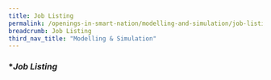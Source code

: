 ```yaml
---
title: Job Listing
permalink: /openings-in-smart-nation/modelling-and-simulation/job-listing/
breadcrumb: Job Listing
third_nav_title: "Modelling & Simulation"
---
```


### **Job Listing*

